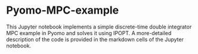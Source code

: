# Pyomo-MPC-example

This Jupyter notebook implements a simple discrete-time double integrator MPC example in Pyomo and solves it using IPOPT. A more-detailed description of the code is provided in the markdown cells of the Jupyter notebook.
